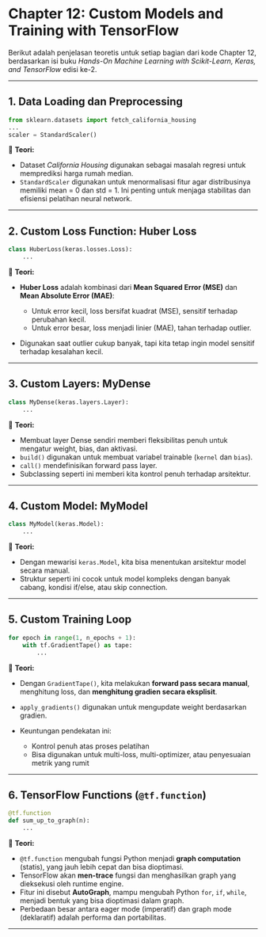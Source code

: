 # Chapter 12: Custom Models and Training with TensorFlow

Berikut adalah penjelasan teoretis untuk setiap bagian dari kode Chapter 12, berdasarkan isi buku *Hands-On Machine Learning with Scikit-Learn, Keras, and TensorFlow* edisi ke-2.

---

## 1. Data Loading dan Preprocessing

```python
from sklearn.datasets import fetch_california_housing
...
scaler = StandardScaler()
```

📖 **Teori:**

* Dataset *California Housing* digunakan sebagai masalah regresi untuk memprediksi harga rumah median.
* `StandardScaler` digunakan untuk menormalisasi fitur agar distribusinya memiliki mean = 0 dan std = 1. Ini penting untuk menjaga stabilitas dan efisiensi pelatihan neural network.

---

## 2. Custom Loss Function: Huber Loss

```python
class HuberLoss(keras.losses.Loss):
    ...
```

📖 **Teori:**

* **Huber Loss** adalah kombinasi dari **Mean Squared Error (MSE)** dan **Mean Absolute Error (MAE)**:

  * Untuk error kecil, loss bersifat kuadrat (MSE), sensitif terhadap perubahan kecil.
  * Untuk error besar, loss menjadi linier (MAE), tahan terhadap outlier.
* Digunakan saat outlier cukup banyak, tapi kita tetap ingin model sensitif terhadap kesalahan kecil.

---

## 3. Custom Layers: MyDense

```python
class MyDense(keras.layers.Layer):
    ...
```

📖 **Teori:**

* Membuat layer Dense sendiri memberi fleksibilitas penuh untuk mengatur weight, bias, dan aktivasi.
* `build()` digunakan untuk membuat variabel trainable (`kernel` dan `bias`).
* `call()` mendefinisikan forward pass layer.
* Subclassing seperti ini memberi kita kontrol penuh terhadap arsitektur.

---

## 4. Custom Model: MyModel

```python
class MyModel(keras.Model):
    ...
```

📖 **Teori:**

* Dengan mewarisi `keras.Model`, kita bisa menentukan arsitektur model secara manual.
* Struktur seperti ini cocok untuk model kompleks dengan banyak cabang, kondisi if/else, atau skip connection.

---

## 5. Custom Training Loop

```python
for epoch in range(1, n_epochs + 1):
    with tf.GradientTape() as tape:
        ...
```

📖 **Teori:**

* Dengan `GradientTape()`, kita melakukan **forward pass secara manual**, menghitung loss, dan **menghitung gradien secara eksplisit**.
* `apply_gradients()` digunakan untuk mengupdate weight berdasarkan gradien.
* Keuntungan pendekatan ini:

  * Kontrol penuh atas proses pelatihan
  * Bisa digunakan untuk multi-loss, multi-optimizer, atau penyesuaian metrik yang rumit

---

## 6. TensorFlow Functions (`@tf.function`)

```python
@tf.function
def sum_up_to_graph(n):
    ...
```

📖 **Teori:**

* `@tf.function` mengubah fungsi Python menjadi **graph computation** (statis), yang jauh lebih cepat dan bisa dioptimasi.
* TensorFlow akan **men-trace** fungsi dan menghasilkan graph yang dieksekusi oleh runtime engine.
* Fitur ini disebut **AutoGraph**, mampu mengubah Python `for`, `if`, `while`, menjadi bentuk yang bisa dioptimasi dalam graph.
* Perbedaan besar antara eager mode (imperatif) dan graph mode (deklaratif) adalah performa dan portabilitas.

---
